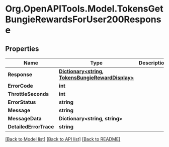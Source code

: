 # Org.OpenAPITools.Model.TokensGetBungieRewardsForUser200Response

## Properties

Name | Type | Description | Notes
------------ | ------------- | ------------- | -------------
**Response** | [**Dictionary&lt;string, TokensBungieRewardDisplay&gt;**](TokensBungieRewardDisplay.md) |  | [optional] 
**ErrorCode** | **int** |  | [optional] 
**ThrottleSeconds** | **int** |  | [optional] 
**ErrorStatus** | **string** |  | [optional] 
**Message** | **string** |  | [optional] 
**MessageData** | **Dictionary&lt;string, string&gt;** |  | [optional] 
**DetailedErrorTrace** | **string** |  | [optional] 

[[Back to Model list]](../README.md#documentation-for-models) [[Back to API list]](../README.md#documentation-for-api-endpoints) [[Back to README]](../README.md)

